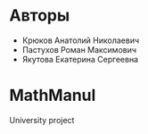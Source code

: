# Авторы
* Крюков Анатолий Николаевич
* Пастухов Роман Максимович
* Якутова Екатерина Сергеевна

# MathManul
University project
